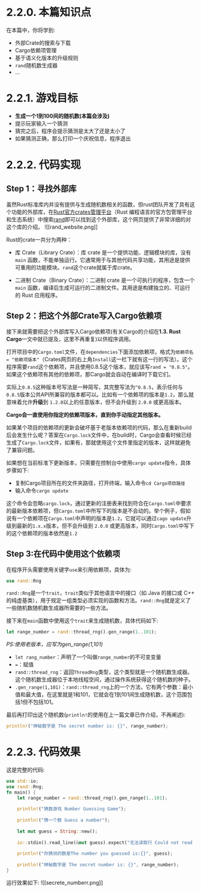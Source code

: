 # 2.2.0. 本篇知识点
在本篇中，你将学到:
- 外部Crate的搜索与下载
- Cargo依赖项管理
- 基于语义化版本的升级规则
- `rand`随机数生成器
- ...

# 2.2.1. 游戏目标
- **生成一个1到100间的随机数(本篇会涉及)**
- 提示玩家输入一个猜测
- 猜完之后，程序会提示猜测是太大了还是太小了
- 如果猜测正确，那么打印一个庆祝信息，程序退出

# 2.2.2. 代码实现
## Step 1：寻找外部库
虽然Rust标准库内并没有提供与生成随机数相关的函数，但rust团队开发了具有这个功能的外部库，在[Rust官方crates管理平台](https://crates.io/)（Rust 编程语言的官方包管理平台和生态系统）中搜索[rand](https://crates.io/crates/rand)即可以找到这个外部库，这个网页提供了非常详细的对这个库的介绍。
![[rand_website.png]]

Rust的crate一共分为两种：
- 库 Crate（Library Crate）：库 crate 是一个提供功能、逻辑模块的库，没有 `main` 函数，不能单独运行。它通常用于与其他代码共享功能，其用途是提供可重用的功能模块。`rand`这个crate就属于库crate。

-  二进制 Crate（Binary Crate）：二进制 crate 是一个可执行的程序，包含一个 `main` 函数，编译后生成可运行的二进制文件。其用途是构建独立的、可运行的 Rust 应用程序。

## Step 2：把这个外部Crate写入Cargo依赖项
接下来就需要把这个外部库写入Cargo依赖项(有关Cargo的介绍在**1.3. Rust Cargo**一文中就已提及，这里不再重复)以供程序调用。

打开项目中的`Cargo.toml`文件，在`dependencies`下面添加依赖项，格式为`依赖项名 = "依赖项版本"`（Crates网页的右上角`Install`这一栏下就有这一行的写法）。这个程序需要`rand`这个依赖项，并且使用0.8.5这个版本，就应该写`rand = "0.8.5"`。如果这个依赖项有其他的依赖项，那Cargo就会自动在编译时下载它们。

实际上`0.8.5`这种版本号写法是一种简写，其完整写法为`^0.8.5`，表示任何与`0.8.5`版本公共API所兼容的版本都可以。比如有一个依赖项的版本是`1.2`，那么就意味着允许**升级**到 `1.2.0`以上的任意版本，但不会升级到 `2.0.0` 或更高版本。

**Cargo会一直使用你指定的依赖项版本，直到你手动指定其他版本。**

如果某个项目的依赖项的更新会破坏基于老版本依赖项的代码，那么在重新build后会发生什么呢？答案在`Cargo.lock`文件中，在build时，Cargo会查看时候已经生成了`Cargo.lock`文件，如果有，那就使用这个文件里指定的版本，这样就避免了兼容问题。

如果想在当前标准下更新版本，只需要在控制台中使用`cargo update`指令，具体步骤如下:
- 复制Cargo项目所在的文件夹路径，打开终端，输入命令`cd Cargo项目路径`
- 输入命令`cargo update`

这个命令会忽略`cargo.lock`，通过更新的注册表来找到符合在`Cargo.toml`中要求的最新版本依赖项，但`Cargo.toml`中所写下的版本是不会动的。举个例子，假如说有一个依赖项在`Cargo.toml`中声明的版本是`1.2`，它就可以通过`cago update`升级到最新的`1.x.x`版本，但不会升级到 `2.0.0` 或更高版本，同时`Cargo.toml`中写下的这个依赖项的版本依然是`1.2`

## Step 3:在代码中使用这个依赖项
在程序开头需要使用关键字`use`来引用依赖项，具体为:
```rust
use rand::Rng
```
`rand::Rng`是一个`trait`，`trait`类似于其他语言中的接口（如 Java 的接口或 C++ 的纯虚基类），用于规定一组类型必须实现的函数和方法。`rand::Rng`就是定义了一些随机数随机数生成器所需要的一些方法。

接下来在`main`函数中使用这个`trait`来生成随机数，具体代码如下:
```rust
let range_number = rand::thread_rng().gen_range(1..101);
```
*PS:使用老版本，应写为gen_range(1,101)*

- `let rang_number`：声明了一个叫做`range_number`的不可变变量
- `=`：赋值
- `rand::thread_rng`：返回`ThreadRng`类型，这个类型就是一个随机数生成器。这个随机数生成器位于本地线程空间，通过操作系统获得这个随机数的种子。
- `.gen_range(1,101)`：`rand::thread_rng`上的一个方法，它有两个参数：最小值和最大值，在这里就是1和101，它就会在1到101间生成随机数，这个范围包括1但不包括101。

最后再打印出这个随机数(`println!`的使用在上一篇文章已作介绍，不再阐述):
```rust
println!("神秘数字是 The secret number is: {}", range_number);
```


# 2.2.3. 代码效果
这是完整的代码:
```rust
use std::io;  
use rand::Rng;  
fn main() {  
    let range_number = rand::thread_rng().gen_range(1..101);  
  
    println!("猜数游戏 Number Guessing Game");  
  
    println!("猜一个数 Guess a number");  
  
    let mut guess = String::new();  
  
    io::stdin().read_line(&mut guess).expect("无法读取行 Could not read the line");  
  
    println!("你猜测的数是The number you guessed is:{}", guess);  
  
    println!("神秘数字是 The secret number is: {}", range_number);  
}
```

运行效果如下:
![[secrete_numberr.png]]
